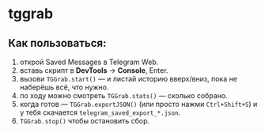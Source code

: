 # tggrab

## Как пользоваться:
  1. открой Saved Messages в Telegram Web.
  2. вставь скрипт в **DevTools** → **Console**, Enter.
  3. вызови `TGGrab.start()` — и листай историю вверх/вниз, пока не наберёшь всё, что нужно.
  4. по ходу можно смотреть `TGGrab.stats()` — сколько собрано.
  5. когда готов — `TGGrab.exportJSON()` (или просто нажми `Ctrl+Shift+S`) и у тебя скачается `telegram_saved_export_*.json`.
  6. `TGGrab.stop()` чтобы остановить сбор.
